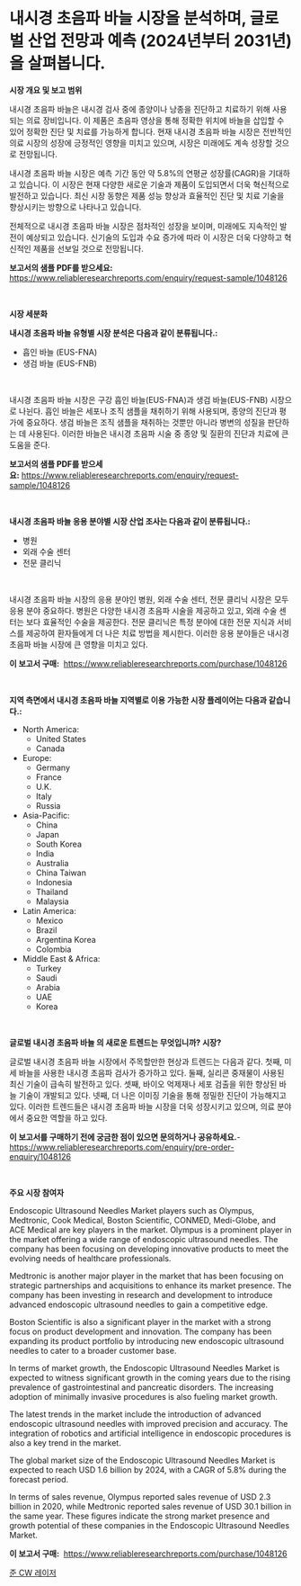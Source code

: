 <p><h1>내시경 초음파 바늘 시장을 분석하며, 글로벌 산업 전망과 예측 (2024년부터 2031년)을 살펴봅니다.</h1></p><p><strong>시장 개요 및 보고 범위</strong></p>
<p><p>내시경 초음파 바늘은 내시경 검사 중에 종양이나 낭종을 진단하고 치료하기 위해 사용되는 의료 장비입니다. 이 제품은 초음파 영상을 통해 정확한 위치에 바늘을 삽입할 수 있어 정확한 진단 및 치료를 가능하게 합니다. 현재 내시경 초음파 바늘 시장은 전반적인 의료 시장의 성장에 긍정적인 영향을 미치고 있으며, 시장은 미래에도 계속 성장할 것으로 전망됩니다. </p><p>내시경 초음파 바늘 시장은 예측 기간 동안 약 5.8%의 연평균 성장률(CAGR)을 기대하고 있습니다. 이 시장은 현재 다양한 새로운 기술과 제품이 도입되면서 더욱 혁신적으로 발전하고 있습니다. 최신 시장 동향은 제품 성능 향상과 효율적인 진단 및 치료 기술을 향상시키는 방향으로 나타나고 있습니다.</p><p>전체적으로 내시경 초음파 바늘 시장은 점차적인 성장을 보이며, 미래에도 지속적인 발전이 예상되고 있습니다. 신기술의 도입과 수요 증가에 따라 이 시장은 더욱 다양하고 혁신적인 제품을 선보일 것으로 전망됩니다.</p></p>
<p><strong>보고서의 샘플 PDF를 받으세요:</strong> <a href="https://www.reliableresearchreports.com/enquiry/request-sample/1048126">https://www.reliableresearchreports.com/enquiry/request-sample/1048126</a></p>
<p>&nbsp;</p>
<p><strong>시장 세분화</strong></p>
<p><strong>내시경 초음파 바늘 유형별 시장 분석은 다음과 같이 분류됩니다.:</strong></p>
<p><ul><li>흡인 바늘 (EUS-FNA)</li><li>생검 바늘 (EUS-FNB)</li></ul></p>
<p>&nbsp;</p>
<p><p>내시경 초음파 바늘 시장은 구강 흡인 바늘(EUS-FNA)과 생검 바늘(EUS-FNB) 시장으로 나뉜다. 흡인 바늘은 세포나 조직 샘플을 채취하기 위해 사용되며, 종양의 진단과 평가에 중요하다. 생검 바늘은 조직 샘플을 채취하는 것뿐만 아니라 병변의 성질을 판단하는 데 사용된다. 이러한 바늘은 내시경 초음파 시술 중 종양 및 질환의 진단과 치료에 큰 도움을 준다.</p></p>
<p><strong>보고서의 샘플 PDF를 받으세요:</strong>&nbsp;<a href="https://www.reliableresearchreports.com/enquiry/request-sample/1048126">https://www.reliableresearchreports.com/enquiry/request-sample/1048126</a></p>
<p>&nbsp;</p>
<p><strong> 내시경 초음파 바늘 응용 분야별 시장 산업 조사는 다음과 같이 분류됩니다.:</strong></p>
<p><ul><li>병원</li><li>외래 수술 센터</li><li>전문 클리닉</li></ul></p>
<p>&nbsp;</p>
<p><p>내시경 초음파 바늘 시장의 응용 분야인 병원, 외래 수술 센터, 전문 클리닉 시장은 모두 응용 분야 중요하다. 병원은 다양한 내시경 초음파 시술을 제공하고 있고, 외래 수술 센터는 보다 효율적인 수술을 제공한다. 전문 클리닉은 특정 분야에 대한 전문 지식과 서비스를 제공하여 환자들에게 더 나은 치료 방법을 제시한다. 이러한 응용 분야들은 내시경 초음파 바늘 시장에 큰 영향을 미치고 있다.</p></p>
<p><strong>이 보고서 구매:</strong>&nbsp; <a href="https://www.reliableresearchreports.com/purchase/1048126">https://www.reliableresearchreports.com/purchase/1048126</a></p>
<p>&nbsp;</p>
<p><strong>지역 측면에서 내시경 초음파 바늘 지역별로 이용 가능한 시장 플레이어는 다음과 같습니다.:</strong></p>
<p><ul>
    <li>
        North America:
        <ul>
            <li>United States</li>
            <li>Canada</li>
        </ul>
    </li>
    <li>
        Europe:
        <ul>
            <li>Germany</li>
            <li>France</li>
            <li>U.K.</li>
            <li>Italy</li>
            <li>Russia</li>
        </ul>
    </li>
    <li>
        Asia-Pacific:
        <ul>
            <li>China</li>
            <li>Japan</li>
            <li>South Korea</li>
            <li>India</li>
            <li>Australia</li>
            <li>China Taiwan</li>
            <li>Indonesia</li>
            <li>Thailand</li>
            <li>Malaysia</li>
        </ul>
    </li>
    <li>
        Latin America:
        <ul>
            <li>Mexico</li>
            <li>Brazil</li>
            <li>Argentina Korea</li>
            <li>Colombia</li>
        </ul>
    </li>
    <li>
        Middle East & Africa:
        <ul>
            <li>Turkey</li>
            <li>Saudi</li>
            <li>Arabia</li>
            <li>UAE</li>
            <li>Korea</li>
        </ul>
    </li>
    </ul></p>
<p>&nbsp;</p>
<p><strong>글로벌 내시경 초음파 바늘 의 새로운 트렌드는 무엇입니까? 시장?</strong></p>
<p><p>글로벌 내시경 초음파 바늘 시장에서 주목할만한 현상과 트렌드는 다음과 같다. 첫째, 미세 바늘을 사용한 내시경 초음파 검사가 증가하고 있다. 둘째, 실리콘 중재물이 사용된 최신 기술이 급속히 발전하고 있다. 셋째, 바이오 억제재나 세포 검출을 위한 향상된 바늘 기술이 개발되고 있다. 넷째, 더 나은 이미징 기술을 통해 정밀한 진단이 가능해지고 있다. 이러한 트렌드들은 내시경 초음파 바늘 시장을 더욱 성장시키고 있으며, 의료 분야에서 중요한 역할을 하고 있다.</p></p>
<p><strong>이 보고서를 구매하기 전에 궁금한 점이 있으면 문의하거나 공유하세요.</strong>- <a href="https://www.reliableresearchreports.com/enquiry/pre-order-enquiry/1048126">https://www.reliableresearchreports.com/enquiry/pre-order-enquiry/1048126</a></p>
<p>&nbsp;</p>
<p><strong>주요 시장 참여자</strong></p>
<p><p>Endoscopic Ultrasound Needles Market players such as Olympus, Medtronic, Cook Medical, Boston Scientific, CONMED, Medi-Globe, and ACE Medical are key players in the market. Olympus is a prominent player in the market offering a wide range of endoscopic ultrasound needles. The company has been focusing on developing innovative products to meet the evolving needs of healthcare professionals. </p><p>Medtronic is another major player in the market that has been focusing on strategic partnerships and acquisitions to enhance its market presence. The company has been investing in research and development to introduce advanced endoscopic ultrasound needles to gain a competitive edge.</p><p>Boston Scientific is also a significant player in the market with a strong focus on product development and innovation. The company has been expanding its product portfolio by introducing new endoscopic ultrasound needles to cater to a broader customer base.</p><p>In terms of market growth, the Endoscopic Ultrasound Needles Market is expected to witness significant growth in the coming years due to the rising prevalence of gastrointestinal and pancreatic disorders. The increasing adoption of minimally invasive procedures is also fueling market growth.</p><p>The latest trends in the market include the introduction of advanced endoscopic ultrasound needles with improved precision and accuracy. The integration of robotics and artificial intelligence in endoscopic procedures is also a key trend in the market.</p><p>The global market size of the Endoscopic Ultrasound Needles Market is expected to reach USD 1.6 billion by 2024, with a CAGR of 5.8% during the forecast period.</p><p>In terms of sales revenue, Olympus reported sales revenue of USD 2.3 billion in 2020, while Medtronic reported sales revenue of USD 30.1 billion in the same year. These figures indicate the strong market presence and growth potential of these companies in the Endoscopic Ultrasound Needles Market.</p></p>
<p><strong>이 보고서 구매:</strong>&nbsp;&nbsp;<a href="https://www.reliableresearchreports.com/purchase/1048126">https://www.reliableresearchreports.com/purchase/1048126</a></p>
<p><p><a href="https://medium.com/@constantinvon/%EA%B1%B0%EC%9D%98-%EC%97%B0%EC%86%8D%ED%8C%8C-%EB%A0%88%EC%9D%B4%EC%A0%80-%EC%8B%9C%EC%9E%A5%EC%9D%98-%EA%B7%9C%EB%AA%A8%EB%8A%94-%EC%84%B8%EA%B3%84-%EC%82%B0%EC%97%85%EC%97%90%EC%84%9C-%EC%B5%9C%EA%B3%A0%EC%9D%98-%EB%A7%88%EC%BC%80%ED%8C%85-%EC%B1%84%EB%84%90%EC%9D%84-%EB%93%9C%EB%9F%AC%EB%83%85%EB%8B%88%EB%8B%A4-efb171321cb6">준 CW 레이저</a></p></p>
